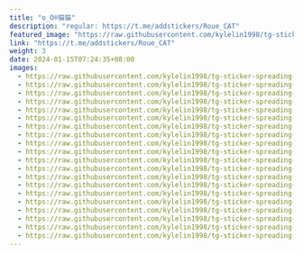 ```yaml
---
title: "o_O®猫猫"
description: "regular: https://t.me/addstickers/Roue_CAT"
featured_image: "https://raw.githubusercontent.com/kylelin1998/tg-sticker-spreading-worldwide-images/main/img/88a6b402-b9b3-48f3-882c-53df5005e5d1.jpg"
link: "https://t.me/addstickers/Roue_CAT"
weight: 3
date: 2024-01-15T07:24:35+08:00
images:
  - https://raw.githubusercontent.com/kylelin1998/tg-sticker-spreading-worldwide-images/main/img/88a6b402-b9b3-48f3-882c-53df5005e5d1.jpg
  - https://raw.githubusercontent.com/kylelin1998/tg-sticker-spreading-worldwide-images/main/img/93fe8daa-b6ec-4611-a178-2936e0d269c2.jpg
  - https://raw.githubusercontent.com/kylelin1998/tg-sticker-spreading-worldwide-images/main/img/c312f5c0-3194-463a-90f5-131f7db1eeb6.jpg
  - https://raw.githubusercontent.com/kylelin1998/tg-sticker-spreading-worldwide-images/main/img/f4e523ab-2c7c-4c68-8259-a33566062d6e.jpg
  - https://raw.githubusercontent.com/kylelin1998/tg-sticker-spreading-worldwide-images/main/img/80a5f490-86df-43d5-b97c-3349c89f8c19.jpg
  - https://raw.githubusercontent.com/kylelin1998/tg-sticker-spreading-worldwide-images/main/img/c3dc79c4-8ff1-4243-a6c9-20b2bfa06e23.jpg
  - https://raw.githubusercontent.com/kylelin1998/tg-sticker-spreading-worldwide-images/main/img/5d60b29e-da0d-465e-ae38-6796e3cb7634.jpg
  - https://raw.githubusercontent.com/kylelin1998/tg-sticker-spreading-worldwide-images/main/img/bed4aef6-6983-4979-aca9-f12e74197873.jpg
  - https://raw.githubusercontent.com/kylelin1998/tg-sticker-spreading-worldwide-images/main/img/3541a76b-dbab-4163-b632-bbe091606bd8.jpg
  - https://raw.githubusercontent.com/kylelin1998/tg-sticker-spreading-worldwide-images/main/img/7f2aad53-56a2-4915-b993-0977a6efeadd.jpg
  - https://raw.githubusercontent.com/kylelin1998/tg-sticker-spreading-worldwide-images/main/img/831e6858-03ea-4a13-9826-12c2b4629f06.jpg
  - https://raw.githubusercontent.com/kylelin1998/tg-sticker-spreading-worldwide-images/main/img/e1b44bd6-8d96-4059-b70c-8dff61ce14f8.jpg
  - https://raw.githubusercontent.com/kylelin1998/tg-sticker-spreading-worldwide-images/main/img/c5d03e8f-bf25-440f-a06f-ea201ef97798.jpg
  - https://raw.githubusercontent.com/kylelin1998/tg-sticker-spreading-worldwide-images/main/img/a5e88edc-b2a5-4a3e-a50f-9f926c33e93c.jpg
  - https://raw.githubusercontent.com/kylelin1998/tg-sticker-spreading-worldwide-images/main/img/9dae5ea5-060d-466b-9dd0-5bed244a4189.jpg
  - https://raw.githubusercontent.com/kylelin1998/tg-sticker-spreading-worldwide-images/main/img/d801ba2b-5550-4856-8cec-a620f9f80de6.jpg
  - https://raw.githubusercontent.com/kylelin1998/tg-sticker-spreading-worldwide-images/main/img/8e2290dc-fac9-4f55-b001-6d66195aca61.jpg
  - https://raw.githubusercontent.com/kylelin1998/tg-sticker-spreading-worldwide-images/main/img/74998ed1-cdfa-4b49-af3a-af1c632b33ca.jpg
  - https://raw.githubusercontent.com/kylelin1998/tg-sticker-spreading-worldwide-images/main/img/8d11eed5-8185-4290-a108-458e39c9f44d.jpg
  - https://raw.githubusercontent.com/kylelin1998/tg-sticker-spreading-worldwide-images/main/img/875861a9-f49c-4dcd-bf7f-ef7d61c191b3.jpg
---
```

